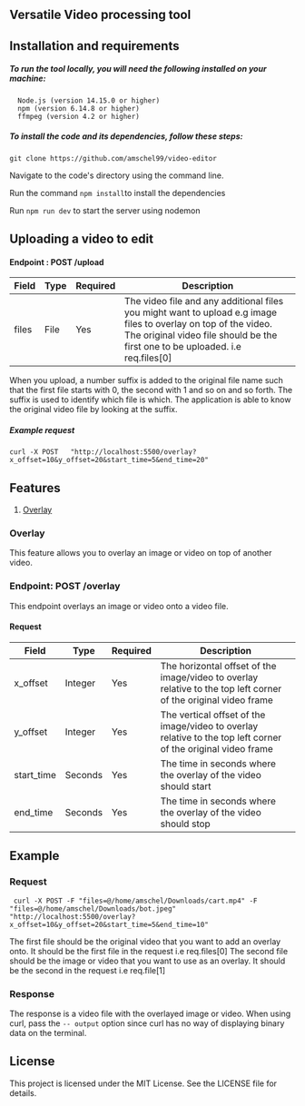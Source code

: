 
## Versatile Video processing tool
## Installation and requirements

##### To run the tool locally, you will need the following installed on your machine:
      Node.js (version 14.15.0 or higher)
      npm (version 6.14.8 or higher)
      ffmpeg (version 4.2 or higher)
##### To install the code and its dependencies, follow these steps:
``` git clone https://github.com/amschel99/video-editor ```


Navigate to the code's directory using the command line.

      
Run the command ```npm install```to install the dependencies

       
Run ``` npm run dev ``` to start the server using nodemon

 ## Uploading a video to edit
 #### Endpoint : POST /upload
 
 | Field | Type | Required | Description |
| --- | --- | --- | --- |
| files | File | Yes | The video file and any additional files you might want to upload e.g image files to overlay on top of the video. The original video file should be the first one to be uploaded. i.e req.files[0] |


When you upload, a number suffix is added to the original file name such that the first file starts with 0, the second with 1 and so on and so forth. The suffix is used to identify which file is which. The application is able to know the original video file by looking at the suffix.

##### Example request

``` curl -X POST   "http://localhost:5500/overlay?x_offset=10&y_offset=20&start_time=5&end_time=20" ```

## Features
1. [Overlay](#overlay)

### <a id="overlay">Overlay</a>
This feature allows you to overlay an image or video on top of another video.
### Endpoint: POST /overlay

This endpoint overlays an image or video onto a video file.

#### Request
| Field | Type | Required | Description |
| --- | --- | --- | --- |
| x_offset | Integer | Yes | The horizontal offset of the image/video to overlay relative to the top left corner of the original video frame |
| y_offset | Integer | Yes | The vertical offset of the image/video to overlay relative to the top left corner of the original video frame |
| start_time | Seconds | Yes | The time in seconds where the overlay of the video should start |
| end_time | Seconds | Yes | The time in seconds where the overlay of the video should stop |



## Example

### Request

``` curl -X POST -F "files=@/home/amschel/Downloads/cart.mp4" -F "files=@/home/amschel/Downloads/bot.jpeg" "http://localhost:5500/overlay?x_offset=10&y_offset=20&start_time=5&end_time=10"```

The first file should be the original video that you want to add an overlay onto. It should be the first file in the request i.e req.files[0]
The second file should be the image or video that you want to use as an overlay. It should be the second in the request i.e req.file[1]

### Response

The response is a video file with the overlayed image or video.
When using curl, pass the ``` -- output ``` option since curl has no way of displaying binary data on the terminal.

## License

This project is licensed under the MIT License. See the LICENSE file for details.
